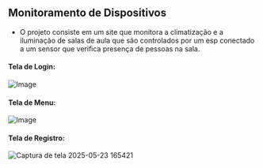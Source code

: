 ## Monitoramento de Dispositivos

- O projeto consiste em um site que monitora a climatização e a iluminação de salas de aula que são controlados por um esp conectado a um sensor que verifica presença de pessoas na sala.

#### Tela de Login:
![Image](https://github.com/user-attachments/assets/628d6e15-2e13-445c-9c31-2e1cddf872ca)

#### Tela de Menu:
![Image](https://github.com/user-attachments/assets/4de4663f-ce99-4313-bb3d-f5386fba8fdc)

#### Tela de Registro:
![Captura de tela 2025-05-23 165421](https://github.com/user-attachments/assets/154a8b53-6651-4375-89c3-7a7e160e4a41)
